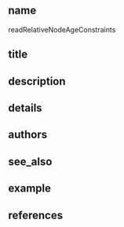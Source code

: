 ## name
readRelativeNodeAgeConstraints
## title
## description
## details
## authors
## see_also
## example
## references

